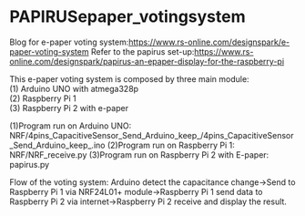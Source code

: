 # PAPIRUSepaper_votingsystem
Blog for e-paper voting system:https://www.rs-online.com/designspark/e-paper-voting-system
Refer to the papirus set-up:https://www.rs-online.com/designspark/papirus-an-epaper-display-for-the-raspberry-pi

<p>This e-paper voting system is composed by three main module:<br>
(1) Arduino UNO with atmega328p<br>
(2) Raspberry Pi 1<br>
(3) Raspberry Pi 2 with e-paper<br></p>

(1)Program run on Arduino UNO:
NRF/4pins_CapacitiveSensor_Send_Arduino_keep_/4pins_CapacitiveSensor_Send_Arduino_keep_.ino
(2)Program run on Raspberry Pi 1:
NRF/NRF_receive.py
(3)Program run on Raspberry Pi 2 with E-paper:
papirus.py

Flow of the voting system:
Arduino detect the capacitance change->Send to Raspberry Pi 1 via NRF24L01+ module->Raspberry Pi 1 send data to Raspberry Pi 2 via internet->Raspberry Pi 2 receive and display the result.
